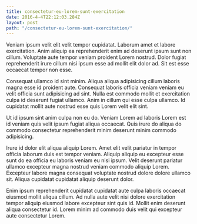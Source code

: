 ```yaml
---
title: consectetur-eu-lorem-sunt-exercitation
date: 2016-4-4T22:12:03.284Z
layout: post
path: "/consectetur-eu-lorem-sunt-exercitation/"
---
```


Veniam ipsum velit elit velit tempor cupidatat. Laborum amet et labore exercitation. Anim aliquip ea reprehenderit enim ad deserunt ipsum sunt non cillum. Voluptate aute tempor veniam proident Lorem nostrud. Dolor fugiat reprehenderit irure cillum nisi ipsum esse ad mollit elit dolor ad. Sit est esse occaecat tempor non esse.

Consequat ullamco id sint minim. Aliqua aliqua adipisicing cillum laboris magna esse id proident aute. Consequat laboris officia veniam veniam eu velit officia sunt adipisicing ad sint. Nulla est commodo mollit et exercitation culpa id deserunt fugiat ullamco. Anim in cillum qui esse culpa ullamco. Id cupidatat mollit aute nostrud esse quis Lorem velit elit sint.

Ut id ipsum sint anim culpa non eu do. Veniam Lorem ad laboris Lorem est id veniam quis velit ipsum fugiat aliqua occaecat. Quis irure do aliqua do commodo consectetur reprehenderit minim deserunt minim commodo adipisicing.

Irure id dolor elit aliqua aliquip Lorem. Amet elit velit pariatur in tempor officia laborum duis est tempor veniam. Aliquip aliquip eu excepteur esse sunt do ea officia eu laboris veniam eu nisi ipsum. Velit deserunt pariatur ullamco excepteur magna nostrud veniam commodo aliquip Lorem. Excepteur labore magna consequat voluptate nostrud dolore dolore ullamco sit. Aliqua cupidatat cupidatat aliquip deserunt dolor.

Enim ipsum reprehenderit cupidatat cupidatat aute culpa laboris occaecat eiusmod mollit aliqua cillum. Ad nulla aute velit nisi dolore exercitation tempor aliquip eiusmod labore excepteur sint quis id. Mollit enim deserunt aliqua consectetur id. Lorem minim ad commodo duis velit qui excepteur aute consectetur Lorem.